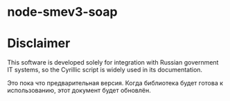 # node-smev3-soap

# Disclaimer

This software is developed solely for integration with Russian government IT systems, so the Cyrillic script is widely used in its documentation.

Это пока что предварительная версия. Когда библиотека будет готова к использованию, этот документ будет обновлён.
